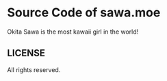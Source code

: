 # Source Code of sawa.moe

Okita Sawa is the most kawaii girl in the world!

## LICENSE

All rights reserved.
